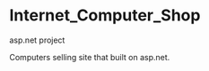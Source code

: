 Internet_Computer_Shop
======================

asp.net project

Computers selling site that built on asp.net.
